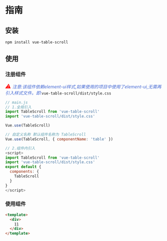 # 指南
## 安装
```
npm install vue-table-scroll
```
## 使用
### 注册组件
<i style="color:red;font-size:18px;">⚠️</i>
<i style="color:#4569d4;">注意:该组件依赖element-ui样式,如果使用的项目中使用了element-ui,无需再引入样式文件。即:</i>`vue-table-scroll/dist/style.css`
```js
// main.js
// 1.全局引入
import TableScroll from 'vue-table-scroll'
import 'vue-table-scroll/dist/style.css'

Vue.use(TableScroll)

// 自定义名称 默认组件名称为 TableScroll
Vue.use(TableScroll, { componentName: 'table' })

// 2.组件内引入
<script>
import TableScroll from 'vue-table-scroll'
import 'vue-table-scroll/dist/style.css'
export default {
  components: {
    TableScroll
  }
}
</script>
```

### 使用组件
```html
<template>
  <div>
    11
  </div>
</template>
```
